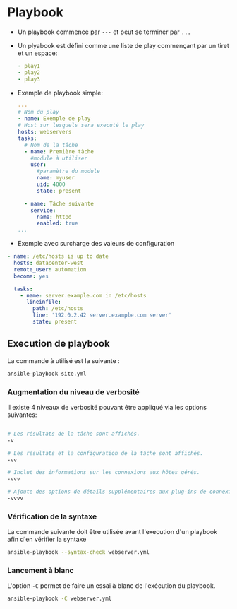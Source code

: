 # Playbook

- Un playbook commence par `---` et peut se terminer par ```...```

- Un plyabook est défini comme une liste de play commençant par un tiret et un espace:

  ```yml
  - play1
  - play2
  - play3
  ```

- Exemple de playbook simple:

    ```yml
    ---
    # Nom du play
    - name: Exemple de play
    # Host sur lesquels sera executé le play
    hosts: webservers
    tasks:
      # Nom de la tâche
      - name: Première tâche
        #module à utiliser
        user:
          #paramètre du module
          name: myuser
          uid: 4000
          state: present

      - name: Tâche suivante
        service:
          name: httpd
          enabled: true
    ...
    ```

- Exemple avec surcharge des valeurs de configuration

```yml
- name: /etc/hosts is up to date
  hosts: datacenter-west
  remote_user: automation
  become: yes

  tasks:
    - name: server.example.com in /etc/hosts
      lineinfile:
        path: /etc/hosts
        line: '192.0.2.42 server.example.com server'
        state: present
```

## Execution de playbook

La commande à utilisé est la suivante :

```sh
ansible-playbook site.yml
```

### Augmentation du niveau de verbosité

Il existe 4 niveaux de verbosité pouvant être appliqué via les options suivantes:

```sh

# Les résultats de la tâche sont affichés.
-v

# Les résultats et la configuration de la tâche sont affichés.
-vv

# Inclut des informations sur les connexions aux hôtes gérés.
-vvv

# Ajoute des options de détails supplémentaires aux plug-ins de connexion, notamment les utilisateurs en cours actifs dans les hôtes gérés pour exécuter des scripts, et les scripts exécutés.
-vvvv
```

### Vérification de la syntaxe

La commande suivante doit être utilisée avant l'execution d'un playbook afin d'en vérifier la syntaxe

```sh
ansible-playbook --syntax-check webserver.yml
```

### Lancement à blanc

L'option `-C` permet de faire un essai à blanc de l'exécution du playbook.

```sh
ansible-playbook -C webserver.yml
```
